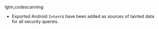 lgtm,codescanning
* Exported Android `Intent`s have been added as sources of tainted data for all
  security queries.
